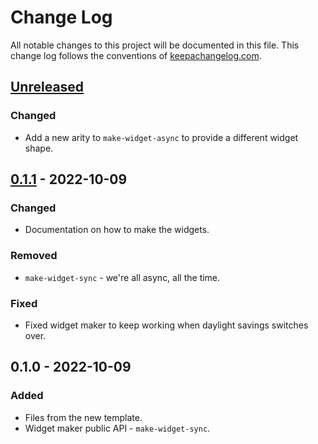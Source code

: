 # Change Log
All notable changes to this project will be documented in this file. This change log follows the conventions of [keepachangelog.com](http://keepachangelog.com/).

## [Unreleased]
### Changed
- Add a new arity to `make-widget-async` to provide a different widget shape.

## [0.1.1] - 2022-10-09
### Changed
- Documentation on how to make the widgets.

### Removed
- `make-widget-sync` - we're all async, all the time.

### Fixed
- Fixed widget maker to keep working when daylight savings switches over.

## 0.1.0 - 2022-10-09
### Added
- Files from the new template.
- Widget maker public API - `make-widget-sync`.

[Unreleased]: https://sourcehost.site/your-name/youtube/compare/0.1.1...HEAD
[0.1.1]: https://sourcehost.site/your-name/youtube/compare/0.1.0...0.1.1
